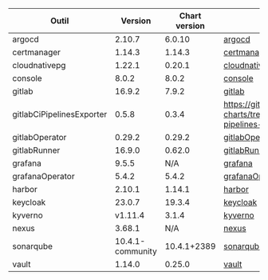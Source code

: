 | Outil | Version | Chart version | Source |
| ----- | ------- | ------------- | ------ |
| argocd | 2.10.7 | 6.0.10 | [argocd](https://artifacthub.io/packages/helm/bitnami/argo-cd) |
| certmanager | 1.14.3 | 1.14.3 | [certmanager](https://github.com/cert-manager/cert-manager/releases) |
| cloudnativepg | 1.22.1 | 0.20.1 | [cloudnativepg](https://artifacthub.io/packages/helm/cloudnative-pg/cloudnative-pg) |
| console | 8.0.2 | 8.0.2 | [console](https://github.com/cloud-pi-native/console/releases) |
| gitlab | 16.9.2 | 7.9.2 | [gitlab](https://artifacthub.io/packages/helm/gitlab/gitlab) |
| gitlabCiPipelinesExporter | 0.5.8 | 0.3.4 | https://github.com/mvisonneau/helm-charts/tree/main/charts/gitlab-ci-pipelines-exporter |
| gitlabOperator | 0.29.2 | 0.29.2 | [gitlabOperator](https://gitlab.com/gitlab-org/cloud-native/gitlab-operator/-/tags) |
| gitlabRunner | 16.9.0 | 0.62.0 | [gitlabRunner](https://gitlab.com/gitlab-org/charts/gitlab-runner/-/tags) |
| grafana | 9.5.5 | N/A |[grafana](https://github.com/grafana/grafana/tags) |
| grafanaOperator | 5.4.2 | 5.4.2 | [grafanaOperator](https://github.com/grafana/grafana-operator/tags) |
| harbor | 2.10.1 | 1.14.1 | [harbor](https://artifacthub.io/packages/helm/harbor/harbor) |
| keycloak | 23.0.7 | 19.3.4 | [keycloak](https://artifacthub.io/packages/helm/bitnami/keycloak) |
| kyverno | v1.11.4 | 3.1.4 | [kyverno](https://artifacthub.io/packages/helm/kyverno/kyverno) |
| nexus | 3.68.1 | N/A | [nexus](https://hub.docker.com/r/sonatype/nexus3/) |
| sonarqube | 10.4.1-community | 10.4.1+2389 | [sonarqube](https://artifacthub.io/packages/helm/sonarqube/sonarqube) |
| vault | 1.14.0 | 0.25.0 | [vault](https://artifacthub.io/packages/helm/hashicorp/vault) |
